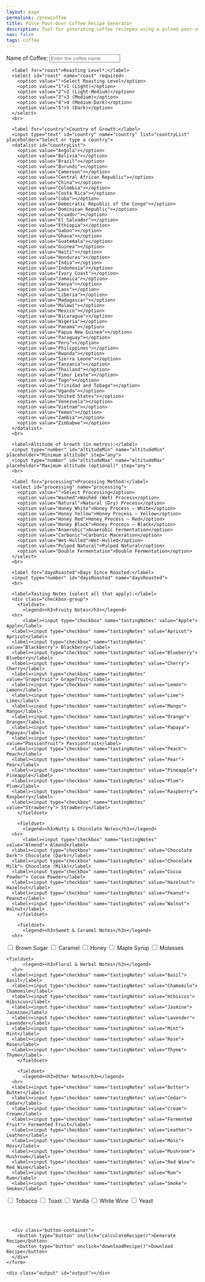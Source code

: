 ```yaml
---
layout: page
permalink: /brewcoffee
title: Pulse Pour-Over Coffee Recipe Generator
description: Tool for generating coffee reciepes using a pulsed pour-over method (primarily designed for the Fellow Aiden Precision Coffee Maker)
nav: false
tags: coffee
---
```


<html lang="en">
  <div class="container">
    <form id="coffeeForm">
      <!-- Coffee specifics inputs -->
      <label for="name">Name of Coffee:</label>
      <input type="text" id="name" name="name" placeholder="Enter the coffee name">
      <br>
      
	  <label for="roast">Roasting Level*:</label>
      <select id="roast" name="roast" required>
        <option value="">Select Roasting Level</option>
        <option value="1">1 (Light)</option>
        <option value="2">2 (Light-Medium)</option>
        <option value="3">3 (Medium)</option>
        <option value="4">4 (Medium-Dark)</option>
        <option value="5">5 (Dark)</option>
      </select>
      <br>
	  
      <label for="country">Country of Growth:</label>
      <input type="text" id="country" name="country" list="countryList" placeholder="Select or type a country">
      <datalist id="countryList">
        <option value="Angola"></option>
		<option value="Bolivia"></option>
		<option value="Brazil"></option>
		<option value="Burundi"></option>
		<option value="Cameroon"></option>
		<option value="Central African Republic"></option>
		<option value="China"></option>
		<option value="Colombia"></option>
		<option value="Costa Rica"></option>
		<option value="Cuba"></option>
		<option value="Democratic Republic of the Congo"></option>
		<option value="Dominican Republic"></option>
		<option value="Ecuador"></option>
		<option value="El Salvador"></option>
		<option value="Ethiopia"></option>
		<option value="Gabon"></option>
		<option value="Ghana"></option>
		<option value="Guatemala"></option>
		<option value="Guinea"></option>
		<option value="Haiti"></option>
		<option value="Honduras"></option>
		<option value="India"></option>
		<option value="Indonesia"></option>
		<option value="Ivory Coast"></option>
		<option value="Jamaica"></option>
		<option value="Kenya"></option>
		<option value="Laos"></option>
		<option value="Liberia"></option>
		<option value="Madagascar"></option>
		<option value="Malawi"></option>
		<option value="Mexico"></option>
		<option value="Nicaragua"></option>
		<option value="Nigeria"></option>
		<option value="Panama"></option>
		<option value="Papua New Guinea"></option>
		<option value="Paraguay"></option>
		<option value="Peru"></option>
		<option value="Philippines"></option>
		<option value="Rwanda"></option>
		<option value="Sierra Leone"></option>
		<option value="Tanzania"></option>
		<option value="Thailand"></option>
		<option value="Timor Leste"></option>
		<option value="Togo"></option>
		<option value="Trinidad and Tobago"></option>
		<option value="Uganda"></option>
		<option value="United States"></option>
		<option value="Venezuela"></option>
		<option value="Vietnam"></option>
		<option value="Yemen"></option>
		<option value="Zambia"></option>
		<option value="Zimbabwe"></option>
      </datalist>
      <br>

      <label>Altitude of Growth (in metres):</label>
      <input type="number" id="altitudeMin" name="altitudeMin" placeholder="Minimum altitude" step="any">
      <input type="number" id="altitudeMax" name="altitudeMax" placeholder="Maximum altitude (optional)" step="any">
      <br>

      <label for="processing">Processing Method:</label>
      <select id="processing" name="processing">
        <option value="">Select Processing</option>
        <option value="Washed">Washed (Wet) Process</option>
        <option value="Natural">Natural (Dry) Process</option>
        <option value="Honey White">Honey Process – White</option>
        <option value="Honey Yellow">Honey Process – Yellow</option>
        <option value="Honey Red">Honey Process – Red</option>
        <option value="Honey Black">Honey Process – Black</option>
        <option value="Anaerobic">Anaerobic Fermentation</option>
        <option value="Carbonic">Carbonic Maceration</option>
        <option value="Wet-Hulled">Wet-Hulled</option>
        <option value="Pulped Natural">Pulped Natural</option>
        <option value="Double Fermentation">Double Fermentation</option>
      </select>
      <br>

      <label for="daysRoasted">Days Since Roasted:</label>
      <input type="number" id="daysRoasted" name="daysRoasted">
      <br>

      <label>Tasting Notes (select all that apply):</label>
      <div class="checkbox-group">
        <fieldset>
          <legend><h3>Fruity Notes</h3></legend>
      <hr>
          <label><input type="checkbox" name="tastingNotes" value="Apple"> Apple</label>
      <label><input type="checkbox" name="tastingNotes" value="Apricot"> Apricot</label>
      <label><input type="checkbox" name="tastingNotes" value="Blackberry"> Blackberry</label>
      <label><input type="checkbox" name="tastingNotes" value="Blueberry"> Blueberry</label>
      <label><input type="checkbox" name="tastingNotes" value="Cherry"> Cherry</label>
      <label><input type="checkbox" name="tastingNotes" value="Grapefruit"> Grapefruit</label>
      <label><input type="checkbox" name="tastingNotes" value="Lemon"> Lemon</label>
      <label><input type="checkbox" name="tastingNotes" value="Lime"> Lime</label>
      <label><input type="checkbox" name="tastingNotes" value="Mango"> Mango</label>
      <label><input type="checkbox" name="tastingNotes" value="Orange"> Orange</label>
      <label><input type="checkbox" name="tastingNotes" value="Papaya"> Papaya</label>
      <label><input type="checkbox" name="tastingNotes" value="Passionfruit"> Passionfruit</label>
      <label><input type="checkbox" name="tastingNotes" value="Peach"> Peach</label>
      <label><input type="checkbox" name="tastingNotes" value="Pear"> Pear</label>
      <label><input type="checkbox" name="tastingNotes" value="Pineapple"> Pineapple</label>
      <label><input type="checkbox" name="tastingNotes" value="Plum"> Plum</label>
      <label><input type="checkbox" name="tastingNotes" value="Raspberry"> Raspberry</label>
      <label><input type="checkbox" name="tastingNotes" value="Strawberry"> Strawberry</label>
        </fieldset>

        <fieldset>
          <legend><h3>Nutty & Chocolate Notes</h3></legend>
      <hr>
          <label><input type="checkbox" name="tastingNotes" value="Almond"> Almond</label>
      <label><input type="checkbox" name="tastingNotes" value="Chocolate Dark"> Chocolate (Dark)</label>
      <label><input type="checkbox" name="tastingNotes" value="Chocolate Milk"> Chocolate (Milk)</label>
      <label><input type="checkbox" name="tastingNotes" value="Cocoa Powder"> Cocoa Powder</label>
      <label><input type="checkbox" name="tastingNotes" value="Hazelnut"> Hazelnut</label>
      <label><input type="checkbox" name="tastingNotes" value="Peanut"> Peanut</label>
      <label><input type="checkbox" name="tastingNotes" value="Walnut"> Walnut</label>
        </fieldset>

        <fieldset>
          <legend><h3>Sweet & Caramel Notes</h3></legend>
      <hr>

<label><input type="checkbox" name="tastingNotes" value="Brown Sugar"> Brown Sugar</label>
<label><input type="checkbox" name="tastingNotes" value="Caramel"> Caramel</label>
<label><input type="checkbox" name="tastingNotes" value="Honey"> Honey</label>
<label><input type="checkbox" name="tastingNotes" value="Maple Syrup"> Maple Syrup</label>
<label><input type="checkbox" name="tastingNotes" value="Molasses"> Molasses</label>
</fieldset>

	<fieldset>
          <legend><h3>Floral & Herbal Notes</h3></legend>
      <hr>
      <label><input type="checkbox" name="tastingNotes" value="Basil"> Basil</label>
      <label><input type="checkbox" name="tastingNotes" value="Chamomile"> Chamomile</label>
      <label><input type="checkbox" name="tastingNotes" value="Hibiscus"> Hibiscus</label>
      <label><input type="checkbox" name="tastingNotes" value="Jasmine"> Jasmine</label>
      <label><input type="checkbox" name="tastingNotes" value="Lavender"> Lavender</label>
      <label><input type="checkbox" name="tastingNotes" value="Mint"> Mint</label>
      <label><input type="checkbox" name="tastingNotes" value="Rose"> Rose</label>
      <label><input type="checkbox" name="tastingNotes" value="Thyme"> Thyme</label>
        </fieldset>

        <fieldset>
          <legend><h3>Other Notes</h3></legend>
      <hr>
      <label><input type="checkbox" name="tastingNotes" value="Butter"> Butter</label>
      <label><input type="checkbox" name="tastingNotes" value="Cedar"> Cedar</label>
      <label><input type="checkbox" name="tastingNotes" value="Cream"> Cream</label>
      <label><input type="checkbox" name="tastingNotes" value="Fermented Fruit"> Fermented Fruit</label>
      <label><input type="checkbox" name="tastingNotes" value="Leather"> Leather</label>
      <label><input type="checkbox" name="tastingNotes" value="Moss"> Moss</label>
      <label><input type="checkbox" name="tastingNotes" value="Mushroom"> Mushroom</label>
      <label><input type="checkbox" name="tastingNotes" value="Red Wine"> Red Wine</label>
      <label><input type="checkbox" name="tastingNotes" value="Rum"> Rum</label>
      <label><input type="checkbox" name="tastingNotes" value="Smoke"> Smoke</label>

<label><input type="checkbox" name="tastingNotes" value="Tobacco"> Tobacco</label>
<label><input type="checkbox" name="tastingNotes" value="Toast"> Toast</label>
<label><input type="checkbox" name="tastingNotes" value="Vanilla"> Vanilla</label>
<label><input type="checkbox" name="tastingNotes" value="White Wine"> White Wine</label>
<label><input type="checkbox" name="tastingNotes" value="Yeast"> Yeast</label>
</fieldset>
</div>
<br>
<br>

      <div class="button-container">
        <button type="button" onclick="calculateRecipe()">Generate Recipe</button>
        <button type="button" onclick="downloadRecipe()">Download Recipe</button>
      </div>
    </form>

    <div class="output" id="output"></div>

  </div>

  <script>
    // Global variable to store the formatted recipe text for downloading.
    let currentRecipeText = "";
    
    function calculateRecipe() {
      // Force user to select a roasting level before proceeding.
      const roastSelect = document.getElementById('roast');
      if (roastSelect.value === "") {
        alert("Please select a roasting level.");
        return;
      }
  
      // Retrieve input values
      const name = document.getElementById('name').value.trim();
      const country = document.getElementById('country').value.trim();
      const altitudeMin = parseFloat(document.getElementById('altitudeMin').value);
      const altitudeMax = parseFloat(document.getElementById('altitudeMax').value);
      let altitude;
      if (!isNaN(altitudeMin) && !isNaN(altitudeMax)) {
        altitude = (altitudeMin + altitudeMax) / 2;
      } else if (!isNaN(altitudeMin)) {
        altitude = altitudeMin;
      } else if (!isNaN(altitudeMax)) {
        altitude = altitudeMax;
      } else {
        altitude = null;
      }
  
      const processing = document.getElementById('processing').value.trim();
      const roastLevel = parseInt(document.getElementById('roast').value);
      const daysRoasted = parseInt(document.getElementById('daysRoasted').value);
  
      // Gather selected tasting notes into an array
      const tastingNotesElements = document.querySelectorAll('input[name="tastingNotes"]:checked');
      let tastingNotes = [];
      tastingNotesElements.forEach(note => {
        tastingNotes.push(note.value);
      });
	  
	  let brewRatio, bloomRatio, bloomTime, bloomTemp, pulses, pulseInterval, grind;//, pulseTemps;
	  switch (roastLevel) {
	    case 1: // Light Roast defaults: less extraction needed; higher bloom to overcome dense structure.
		  brewRatio = 17;
		  bloomRatio = 3;
		  bloomTime = 45;
		  bloomTemp = 99;
		  pulses = 3;
		  pulseInterval = 23;
		  //pulseTemps = [99, 99, 99];
		  delicateProcess = false;
		  grind = 0;
	    case 2: // Light-Medium Roast defaults: slightly lower than light, but still robust extraction.
  		  brewRatio = 16.5;
		  bloomRatio = 2.5;
		  bloomTime = 38;
		  bloomTemp = 97.5;
		  pulses = 3;
		  pulseInterval = 23;
		  //pulseTemps = [97.5, 97.5, 97.5];
		  delicateProcess = false;
		  grind = 0;
	    case 3: // Medium Roast defaults: balanced extraction.
		  brewRatio = 16;
		  bloomRatio = 2;
		  bloomTime = 30;
		  bloomTemp = 96;
		  pulses = 3;
		  pulseInterval = 23;
		  //pulseTemps = [96, 96, 96];
		  delicateProcess = false;
		  grind = 0;
	    case 4: // Medium-Dark Roast defaults: slightly more aggressive extraction early on.
  		  brewRatio = 16;
		  bloomRatio = 2;
		  bloomTime = 30;
		  bloomTemp = 97.5;
		  pulses = 3;
		  pulseInterval = 23;
		  //pulseTemps = [90.5, 90.5, 90.5];
		  delicateProcess = false;
		  grind = 0;
	    case 5: // Dark Roast defaults: lower extraction due to brittle structure.
		  brewRatio = 16;
		  bloomRatio = 2;
		  bloomTime = 30;
		  bloomTemp = 99;
		  pulses = 3;
		  pulseInterval = 23;
		  //pulseTemps = [85, 85, 85];
		  delicateProcess = false;
		  grind = 0;
	    default:
		  brewRatio = 16;
		  bloomRatio = 2;
		  bloomTime = 30;
		  bloomTemp = 96;
		  pulses = 3;
		  pulseInterval = 23;
		  //pulseTemps = [96, 96, 96];
		  delicateProcess = false;
		  grind = 0;
	  }

	  if (country != "") {
		  // ---- Country of Origin Adjustments ----
		  // Adjust based on bean density and solubility (e.g., East African beans are denser).
		  const countryLC = country.toLowerCase();
		  if (["ethiopia", "kenya", "rwanda", "burundi"].some(ctry => countryLC.includes(ctry))) {
			bloomRatio = 2;      // Lower bloom ratio for high-solubility East African beans.
			bloomTime = 25;        // Shorter bloom to avoid over-extraction.
			bloomTemp = 90;        // Lower bloom temperature to control acidity.
			pulses = 2;            // Fewer pulses to prevent over-extraction.
		  } else if (["brazil", "colombia", "guatemala"].some(ctry => countryLC.includes(ctry))) {
			bloomRatio = 2.5;      // Higher bloom ratio for softer, Latin American beans.
			bloomTime = 40;        // Longer bloom for full degassing.
			bloomTemp = 93;        // Higher bloom temperature for enhanced extraction.
			pulses = 4;            // More pulses for even extraction.
		  } else if (["indonesia", "sumatra", "java"].some(ctry => countryLC.includes(ctry))) {
			bloomRatio = 2.5;      // Indonesian beans: robust extraction with moderate bloom.
			bloomTime = 40;
			bloomTemp = 95;
			pulses = 4;
		  }
		}

      // ---- Altitude Adjustments ----
      // Higher-altitude beans are denser, requiring stronger extraction.
      if (altitude !== null) {
        if (altitude > 1500) {
          brewRatio = 15;         // Stronger ratio for denser, high-altitude beans.
          bloomRatio += 0.5;      // Increase bloom ratio to assist in degassing.
          bloomTime += 10;        // Longer bloom for thorough CO2 release.
          bloomTemp += 2;         // Hotter bloom water helps initial extraction.
          pulses = Math.max(pulses, 4);  // Ensure enough pulses.
	  grind -= 1;             // High-elevation coffee are denser and require finer grinds for optimal extraction.
        } else if (altitude < 1200) {
          brewRatio = 17;         // Weaker ratio for softer, low-altitude beans.
          bloomRatio = Math.max(bloomRatio - 0.5, 1.5); // Reduce bloom ratio.
          bloomTime = Math.max(bloomTime - 5, 20);        // Shorten bloom time.
          pulses = Math.max(pulses - 1, 2);               // Fewer pulses.
	  grind += 1;             // Low-elevation coffee extract more quickly, so a coarser grind prevents over-extraction.
        }
      }

      // ---- Processing Method Adjustments ----
	  if (processing !== "") {
		  // Natural, Honey, Carbonic, and Anaerobic methods retain more sugars, needing longer bloom.
		  if (processing === "Natural" || processing.includes("Honey") || processing === "Carbonic" || processing === "Anaerobic") {
			bloomRatio = Math.max(bloomRatio, 3.0); // Ensure sufficient water for degassing.
			bloomTime = Math.max(bloomTime, 45);      // Extend bloom time.
			pulses = Math.max(pulses+1, 5);             // Increase pulses to control uneven extraction.
			if (processing === "Carbonic" || processing === "Anaerobic") {
			  delicateProcess = true;  // Lower pulse temperatures to preserve volatile notes.
			}
		  } else if (processing === "Washed" || processing === "Double Fermentation" || processing === "Wet-Hulled") {
			bloomRatio = Math.min(bloomRatio, 2.0);   // Cleaner beans need less bloom.
			bloomTime = Math.min(bloomTime, 30);        // Shorter bloom time.
			pulses = Math.min(pulses-1, 4);               // Fewer pulses.
		  }
		  // Grind settings for processing is in different groups
		  if (processing === "Washed" || processing.includes("White") || processing.includes("Yellow") || processing.includes("Fermentation") || processing === "Carbonic") {
			grind -= 2;      // Clean and bright flavor profiles benefit from a slower extraction.
		  } else if (processing.includes("Red") || processing.includes("Black") || processing === "Pulped Natural") {
			  grind -= 1;    // Balances sweetness and body while ensuring clarity.
		  } else if (processing === "Natural") {
			  grind += 1;    // Naturally processed coffees have more body and fruitiness, which can become muddled if over-extracted.
		  } else if (processing === "Wet-Hulled") {
			  grind += 2;    // Heavy-bodied and earthy coffees can become too bitter if over-extracted.
		  }
		}

      // ---- Roasting Level Adjustments ----
      // Lighter roasts require more bloom and extraction time; darker roasts need less.
      let roastProfile = "medium"; // Default profile.
      if (roastLevel <= 2) {
        brewRatio = Math.max(brewRatio, 15);      // Slightly stronger extraction.
        bloomRatio = Math.max(bloomRatio, 3);     // Higher bloom ratio for dense, light roasts.
        bloomTime = Math.max(bloomTime, 55);      // Longer bloom for extended extraction.
        pulses = Math.max(pulses+1, 6);           // More pulses for full extraction.
        roastProfile = roastLevel === 1 ? "light" : "light-medium";
      } else if (roastLevel >= 4) {
        brewRatio = Math.min(brewRatio, 17);        // Weaker ratio to avoid over-extraction.
        bloomRatio = Math.min(bloomRatio, 2.0);     // Lower bloom ratio for porous, dark roasts.
        bloomTime = Math.min(bloomTime, 35);        // Shorter bloom time.
        pulses = Math.min(pulses-1, 4);             // Fewer pulses to prevent bitterness.
        roastProfile = roastLevel === 4 ? "medium-dark" : "dark";
      }
      // Roast profiles for grind size is also different
      if (roastLevel == 1) { grind -= 2; }
      else if (roastLevel == 2) { grind -= 1; }
      else if (roastLevel == 4) { grind += 1; }
      else if (roastLevel == 5) { grind += 2; }

      // ---- Days Since Roasted Adjustments ----
      // Adjust based on bean freshness (CO2 levels affect extraction dynamics).
      // Fresh coffee (0–7 days): high CO2 requires extra degassing (higher bloom ratio/time, higher temp, fewer pulses).
      // Moderately aged coffee (8–20 days): moderate settings.
      // Aged coffee (>20 days): minimal degassing (lower bloom, lower temp, additional pulses).
	  let roastDays
	  if (isNaN(daysRoasted)) {
		roastDays = 14; 		// Default assumption of number days since roasted
	  }
	  else {
		roastDays = daysRoasted;
	  }
      if (!isNaN(roastDays)) {
        if (roastDays >= 0 && roastDays <= 7) {
          bloomRatio = Math.max(bloomRatio, 2.5);   // Increase bloom ratio for extra degassing.
          bloomTime = Math.max(bloomTime, 45);        // Extend bloom time.
          if (bloomTemp < 92) { bloomTemp = 92; }      // Ensure higher temperature for fresh beans.
          pulses = Math.max(pulses - 1, 2);            // Fewer pulses to manage rapid CO2 release.
	  grind -= 2
        } else if (roastDays >= 8 && roastDays <= 20) {
          bloomRatio = 2.0;    // Moderate bloom ratio.
          bloomTime = 35;      // Average bloom time.
          bloomTemp = 90;      // Moderate bloom temperature.
          // Pulses remain as determined.
        } else if (roastDays > 20) {
          bloomRatio = 1.5;    // Minimal bloom needed.
          bloomTime = 25;      // Shorter bloom time.
          bloomTemp = 87;      // Lower temperature to avoid over-extraction.
          pulses = Math.max(pulses + 1, 2); // Increase pulses to maintain even extraction.
	  grind += 2
        }
      }

      // ---- Tasting Notes Adjustments ----
      // Adjust parameters to highlight specific flavor profiles.
      const fruityNotes = ["Strawberry", "Blueberry", "Raspberry", "Blackberry", "Lemon", "Orange", "Grapefruit", "Lime", "Peach", "Apricot", "Cherry", "Plum", "Mango", "Pineapple", "Papaya", "Passionfruit"];
      const nuttyChocoNotes = ["Almond", "Hazelnut", "Walnut", "Peanut", "Chocolate Dark", "Chocolate Milk", "Cocoa Powder"];
      const floralHerbalNotes = ["Jasmine", "Lavender", "Rose", "Chamomile", "Hibiscus", "Mint", "Basil", "Thyme"];
      const heavySweetNotes = ["Molasses", "Maple Syrup", "Caramel", "Honey"];
      const brightCleanNotes = ["Apple", "Pear", "Peach", "Passionfruit", "Jasmine", "Hibiscus", "White Wine"];
      const deepHeavyNotes = ["Chocolate Dark", "Maple Syrup", "Molasses", "Tobacco", "Leather"];
      const acidityNotes = ["Lemon", "Orange", "Lime", "Passionfruit", "White Wine"];
      const creamyNotes = ["Walnut", "Peanut", "Butter", "Cream"];

      if (tastingNotes.some(note => fruityNotes.includes(note))) {
        brewRatio = parseFloat(brewRatio) + 0.5; // More water highlights bright, acidic notes.
        bloomTemp += 2;                          // Higher temperature boosts fruity extraction.
	grind -= 2;
      }
      if (tastingNotes.some(note => nuttyChocoNotes.includes(note))) {
        brewRatio = parseFloat(brewRatio) - 0.5; // Less water to enhance body and richness.
	grind += 1;
      }
      if (tastingNotes.some(note => floralHerbalNotes.includes(note))) {
        bloomRatio += 0.25; // Extra water in bloom to extract delicate aromatics.
	grind += 1;
      }
      if (tastingNotes.some(note => heavySweetNotes.includes(note))) {
        bloomRatio = Math.max(bloomRatio - 0.3, 1.5); // Lower bloom preserves syrupy body.
	grind -= 1;
      }
      if (tastingNotes.some(note => acidityNotes.includes(note))) {
        bloomTime += 5; // Extend bloom to fully extract bright acidity.
	grind -= 2;
      }
      if (tastingNotes.some(note => note === "Brown Sugar")) {
        bloomTime = Math.max(bloomTime - 5, 20); // Shorten bloom for a fuller body.
	grind -= 1;
      }
      if (tastingNotes.some(note => creamyNotes.includes(note))) {
        bloomTemp -= 2; // Lower temperature to preserve smooth, creamy textures.
      }
      if (tastingNotes.some(note => brightCleanNotes.includes(note))) {
        pulses = Math.max(pulses + 1, 5); // More pulses promote clarity.
      }
      if (tastingNotes.some(note => deepHeavyNotes.includes(note))) {
        pulses = Math.max(pulses - 1, 2); // Fewer pulses enhance depth.
	grind += 2;
      }

      // ---- Pulse Interval Based on Roast Profile ----
      // Adjust time between pulses based on roast to control extraction speed.
      if (roastProfile === "light" || roastProfile === "light-medium") {
        pulseInterval = 35;
      } else if (roastProfile === "medium") {
        pulseInterval = 30;
      } else if (roastProfile === "medium-dark" || roastProfile === "dark") {
        pulseInterval = 25;
      }

      // ---- Pulse Temperature Profile ----
      // Determine the temperature for each pulse based on roast profile and process.
      let pulseTemps = [];
      if (delicateProcess) {
        // For Carbonic or Anaerobic processes, use lower, controlled temperatures.
        for (let i = 0; i < pulses; i++) {
          pulseTemps.push(87 + i); // Slight incremental rise.
        }
      } else {
        if (roastProfile === "light" || roastProfile === "light-medium") {
          // Light roasts: start lower and gradually increase to enhance extraction.
          let startTemp = 90, endTemp = 96;
          let step = (endTemp - startTemp) / (pulses - 1);
          for (let i = 0; i < pulses; i++) {
            pulseTemps.push(Math.round(startTemp + step * i));
          }
        } else if (roastProfile === "medium") {
          // Medium roasts: maintain a stable temperature.
          for (let i = 0; i < pulses; i++) {
            pulseTemps.push(bloomTemp);
          }
        } else if (roastProfile === "medium-dark" || roastProfile === "dark") {
          // Dark roasts: start higher then gradually decrease to avoid bitterness.
          let startTemp = 94, endTemp = 88;
          let step = (startTemp - endTemp) / (pulses - 1);
          for (let i = 0; i < pulses; i++) {
            pulseTemps.push(Math.round(startTemp - step * i));
          }
        }
        // Further adjust pulse temperatures based on tasting notes.
        if (tastingNotes.some(note => ["Lemon", "Orange", "Grapefruit", "Lime", "Strawberry", "Blueberry", "Raspberry", "Blackberry", "Jasmine", "Lavender", "Rose"].includes(note))) {
          pulseTemps[0] = Math.max(pulseTemps[0], 96); // Boost first pulse for bright, fruity notes.
        }
        if (tastingNotes.some(note => ["Caramel", "Vanilla", "Brown Sugar", "Honey", "Cocoa Powder"].includes(note))) {
          pulseTemps[pulses - 1] = Math.min(pulseTemps[pulses - 1], 90); // Lower final pulse for sweetness.
        }
      }

      // ---- Pulse Temperature Adjustments Based on Days Since Roasted ----
      // Fresh coffee: slightly lower pulse temps to counter CO2 resistance.
      // Aged coffee: slightly higher pulse temps to enhance extraction of diminished volatiles.
      if (!isNaN(roastDays)) {
        if (roastDays >= 0 && roastDays <= 7) {
          pulseTemps = pulseTemps.map(temp => temp - 1);
        } else if (roastDays > 20) {
          pulseTemps = pulseTemps.map(temp => temp + 1);
        }
      }
  
      displayOutput(name, brewRatio, bloomRatio, bloomTime, bloomTemp, pulses, pulseInterval, pulseTemps, grind);
    }
  
    function displayOutput(name, brewRatio, bloomRatio, bloomTime, bloomTemp, pulses, pulseInterval, pulseTemps, grind) {
      // Format the output text for display and for download.
      currentRecipeText = "Coffee Recipe";
      if (name !== "") {
        currentRecipeText += " for " + name;
      }
      currentRecipeText += "\n\nCoffee Grind Setting: " + grind +
	      		   "\nCoffee-to-Water Ratio: 1:" + parseFloat(brewRatio).toFixed(1) +
                           "\nBloom Ratio: 1:" + parseFloat(bloomRatio).toFixed(1) +
                           "\nBloom Time: " + bloomTime + " seconds" +
                           "\nBloom Temperature: " + bloomTemp + " °C" +
                           "\nNumber of Pulses: " + pulses +
                           "\nTime Between Pulses: " + pulseInterval + " seconds" +
                           "\nPulse Temperatures: " + pulseTemps.join(', ') + " °C";
  
      // Also display the output on the webpage.
      const outputDiv = document.getElementById('output');
      outputDiv.innerHTML =
        "<h2>Brew Parameters</h2>" +
	"<p><strong>Coffee Grind Setting:</strong> " + grind + "</p>" +
        "<p><strong>Coffee-to-Water Ratio:</strong> 1:" + parseFloat(brewRatio).toFixed(1) + "</p>" +
        "<p><strong>Bloom Ratio:</strong> 1:" + parseFloat(bloomRatio).toFixed(1) + "</p>" +
        "<p><strong>Bloom Time:</strong> " + bloomTime + " seconds</p>" +
        "<p><strong>Bloom Temperature:</strong> " + bloomTemp + " °C</p>" +
        "<p><strong>Number of Pulses:</strong> " + pulses + "</p>" +
        "<p><strong>Time Between Pulses:</strong> " + pulseInterval + " seconds</p>" +
        "<p><strong>Pulse Temperatures:</strong> " + pulseTemps.join(', ') + " °C</p>";
    }
  
    function downloadRecipe() {
      if (currentRecipeText === "") {
        alert("Please generate a recipe first!");
        return;
      }
      // Determine a filename using the coffee name if provided.
      const coffeeName = document.getElementById('name').value.trim();
      const filename = coffeeName ? coffeeName.replace(/\s+/g, "_") + "_recipe.txt" : "coffee_recipe.txt";
      const blob = new Blob([currentRecipeText], { type: "text/plain;charset=utf-8" });
      const url = URL.createObjectURL(blob);
  
      // Create a temporary anchor element and trigger download.
      const a = document.createElement("a");
      a.href = url;
      a.download = filename;
      document.body.appendChild(a);
      a.click();
      document.body.removeChild(a);
      URL.revokeObjectURL(url);
    }
  </script>

</html>

